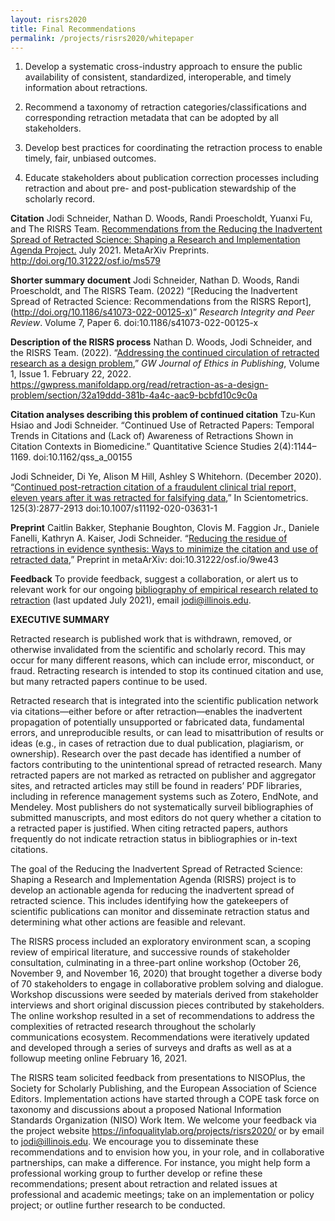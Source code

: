 ```yaml
---
layout: risrs2020
title: Final Recommendations
permalink: /projects/risrs2020/whitepaper
---
```


1. Develop a systematic cross-industry approach to ensure the public availability of consistent, standardized, interoperable, and timely information about retractions.

2. Recommend a taxonomy of retraction categories/classifications and corresponding retraction metadata that can be adopted by all stakeholders. 

3. Develop best practices for coordinating the retraction process to enable timely, fair, unbiased outcomes. 

4. Educate stakeholders about publication correction processes including retraction and about pre- and post-publication stewardship of the scholarly record.
 
**Citation**
Jodi Schneider, Nathan D. Woods, Randi Proescholdt, Yuanxi Fu, and The RISRS Team. [Recommendations from the Reducing the Inadvertent Spread of Retracted Science: Shaping a Research and Implementation Agenda Project.](http://doi.org/10.31222/osf.io/ms579) July 2021. MetaArXiv Preprints. http://doi.org/10.31222/osf.io/ms579
<!-- Additional copy in IDEALS http://hdl.handle.net/2142/110219 -->

**Shorter summary document**
Jodi Schneider, Nathan D. Woods, Randi Proescholdt, and The RISRS Team. (2022) “[Reducing the Inadvertent Spread of Retracted Science: Recommendations from the RISRS Report],(http://doi.org/10.1186/s41073-022-00125-x)” *Research Integrity and Peer Review*. Volume 7, Paper 6. doi:10.1186/s41073-022-00125-x
<!--Earlier version available as [Research Square Preprint](https://doi.org/10.21203/rs.3.rs-783543/v1) https://doi.org/10.21203/rs.3.rs-783543/v1 -->

**Description of the RISRS process**
Nathan D. Woods, Jodi Schneider, and the RISRS Team. (2022). “[Addressing the continued circulation of retracted research as a design problem](https://gwpress.manifoldapp.org/read/retraction-as-a-design-problem/section/32a19ddd-381b-4a4c-aac9-bcbfd10c9c0a),” *GW Journal of Ethics in Publishing*, Volume 1, Issue 1. February 22, 2022. https://gwpress.manifoldapp.org/read/retraction-as-a-design-problem/section/32a19ddd-381b-4a4c-aac9-bcbfd10c9c0a

**Citation analyses describing this problem of continued citation**
Tzu-Kun Hsiao and Jodi Schneider. “Continued Use of Retracted Papers: Temporal Trends in Citations and (Lack of) Awareness of Retractions Shown in Citation Contexts in Biomedicine.” Quantitative Science Studies 2(4):1144–1169. doi:10.1162/qss_a_00155

Jodi Schneider, Di Ye, Alison M Hill, Ashley S Whitehorn. (December 2020). “[Continued post-retraction citation of a fraudulent clinical trial report, eleven years after it was retracted for falsifying data](http://doi.org/10.1007/s11192-020-03631-1),” In Scientometrics. 125(3):2877-2913 doi:10.1007/s11192-020-03631-1

**Preprint**
Caitlin Bakker, Stephanie Boughton, Clovis M. Faggion Jr., Daniele Fanelli, Kathryn A. Kaiser, Jodi Schneider. “[Reducing the residue of retractions in evidence synthesis: Ways to minimize the citation and use of retracted data](http://doi.org10.31222/osf.io/9we43),” Preprint in metaArXiv: doi:10.31222/osf.io/9we43

**Feedback**
To provide feedback, suggest a collaboration, or alert us to relevant work for our ongoing [bibliography of empirical research related to retraction](https://infoqualitylab.org/projects/risrs2020/bibliography/) (last updated July 2021), email jodi@illinois.edu.


**EXECUTIVE SUMMARY**

Retracted research is published work that is withdrawn, removed, or otherwise invalidated from the scientific and scholarly record. This may occur for many different reasons, which can include error, misconduct, or fraud. Retracting research is intended to stop its continued citation and use, but many retracted papers continue to be used. 

Retracted research that is integrated into the scientific publication network via citations—either before or after retraction—enables the inadvertent propagation of potentially unsupported or fabricated data, fundamental errors, and unreproducible results, or can lead to misattribution of results or ideas (e.g., in cases of retraction due to dual publication, plagiarism, or ownership). Research over the past decade has identified a number of factors contributing to the unintentional spread of retracted research. Many retracted papers are not marked as retracted on publisher and aggregator sites, and retracted articles may still be found in readers’ PDF libraries, including in reference management systems such as Zotero, EndNote, and Mendeley. Most publishers do not systematically surveil bibliographies of submitted manuscripts, and most editors do not query whether a citation to a retracted paper is justified. When citing retracted papers, authors frequently do not indicate retraction status in bibliographies or in-text citations. 

The goal of the Reducing the Inadvertent Spread of Retracted Science: Shaping a Research and Implementation Agenda (RISRS) project is to develop an actionable agenda for reducing the inadvertent spread of retracted science. This includes identifying how the gatekeepers of scientific publications can monitor and disseminate retraction status and determining what other actions are feasible and relevant. 

The RISRS process included an exploratory environment scan, a scoping review of empirical literature, and successive rounds of stakeholder consultation, culminating in a three-part online workshop (October 26, November 9, and November 16, 2020) that brought together a diverse body of 70 stakeholders to engage in collaborative problem solving and dialogue. Workshop discussions were seeded by materials derived from stakeholder interviews and short original discussion pieces contributed by stakeholders. The online workshop resulted in a set of recommendations to address the complexities of retracted research throughout the scholarly communications ecosystem. Recommendations were iteratively updated and developed through a series of surveys and drafts as well as at a followup meeting online February 16, 2021.

The RISRS team solicited feedback from presentations to NISOPlus, the Society for Scholarly Publishing, and the European Association of Science Editors. Implementation actions have started through a COPE task force on taxonomy and discussions about a proposed National Information Standards Organization (NISO) Work Item. We welcome your feedback via the project website https://infoqualitylab.org/projects/risrs2020/ or by email to jodi@illinois.edu. We encourage you to disseminate these recommendations and to envision how you, in your role, and in collaborative partnerships, can make a difference. For instance, you might help form a professional working group to further develop or refine these recommendations; present about retraction and related issues at professional and academic meetings; take on an implementation or policy project; or outline further research to be conducted. 
 